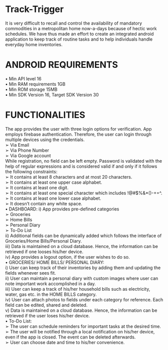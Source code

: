# Track-Trigger
It is very difficult to recall and control the availability of mandatory commodities in a
metropolitan home now-a-days because of hectic work schedules. 
We have thus made an effort to create an integrated android application to keep 
track of routine tasks and to help individuals handle everyday home inventories.<br/>
# ANDROID REQUIREMENTS
• Min API level 16<br/>
• Min RAM requirements 1GB<br/>
• Min ROM storage 15MB<br/>
• Min SDK Version 16, Target SDK Version 30<br/>
# FUNCTIONALITIES
The app provides the user with three login options for verification. App employs firebase 
authentication. Therefore, the user can login through multiple devices using the credentials.<br/>
➢ Via Email<br/>
➢ Via Phone Number<br/>
➢ Via Google account<br/>
While registration, no field can be left empty. Password is validated with the help of regular 
expressions and is considered valid if and only if it follows the following constraints:<br/>
➢ It contains at least 8 characters and at most 20 characters.<br/>
➢ It contains at least one upper case alphabet.<br/>
➢ It contains at least one digit.<br/>
➢ It contains at least one special character which includes !@#$%&*()-+=^.<br/>
➢ It contains at least one lower case alphabet.<br/>
➢ It doesn’t contain any white space.<br/>
• DASHBOARD:
i) App provides pre-defined categories<br/>
➢ Groceries<br/>
➢ Home Bills<br/>
➢ Personal Diary<br/>
➢ To-Do List<br/>
ii) Additional fields can be dynamically added which follows the interface of 
Groceries/Home Bills/Personal Diary.<br/>
iii) Data is maintained on a cloud database. Hence, the information can be retrieved if one 
looses his/her device.<br/>
iv) App provides a logout option, if the user wishes to do so.<br/>
• GROCERIES/ HOME BILLS/ PERSONAL DIARY:<br/>
i) User can keep track of their inventories by adding them and updating the fields 
whenever sees fit.<br/>
ii) User can maintain a personal diary with custom images where user can note important 
work accomplished in a day.<br/>
iii) User can keep a track of his/her household bills such as electricity, water, gas etc. in 
the HOME BILLS category.<br/>
iv) User can attach photos to fields under each category for reference. Each field can be 
edited, shared and deleted.<br/>
v) Data is maintained on a cloud database. Hence, the information can be retrieved if the 
user loses his/her device.<br/>
• To-Do List:<br/>
➢ The user can schedule reminders for important tasks at the desired time.<br/> 
➢ The user will be notified through a local notification on his/her device, even if the app is 
closed. The event can be deleted afterwards.<br/>
➢ User can choose date and time to his/her convenience.<br/>